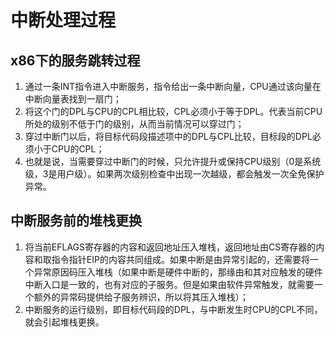 # 中断处理过程

## x86下的服务跳转过程

1. 通过一条INT指令进入中断服务，指令给出一条中断向量，CPU通过该向量在中断向量表找到一扇门；
2. 将这个门的DPL与CPU的CPL相比较，CPL必须小于等于DPL。代表当前CPU所处的级别不低于门的级别，从而当前情况可以穿过门；
3. 穿过中断门以后，将目标代码段描述项中的DPL与CPL比较，目标段的DPL必须小于CPU的CPL；
4. 也就是说，当需要穿过中断门的时候，只允许提升或保持CPU级别（0是系统级，3是用户级）。如果两次级别检查中出现一次越级，都会触发一次全免保护异常。

## 中断服务前的堆栈更换

1. 将当前EFLAGS寄存器的内容和返回地址压入堆栈，返回地址由CS寄存器的内容和取指令指针EIP的内容共同组成。如果中断是由异常引起的，还需要将一个异常原因码压入堆栈（如果中断是硬件中断的，那缘由和其对应触发的硬件中断入口是一致的，也有对应的子服务。但是如果由软件异常触发，就需要一个额外的异常码提供给子服务辨识，所以将其压入堆栈）；
2. 中断服务的运行级别，即目标代码段的DPL，与中断发生时CPU的CPL不同，就会引起堆栈更换。





